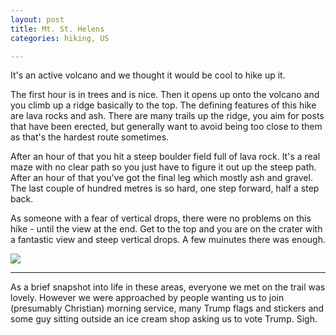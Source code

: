```yaml
---
layout: post
title: Mt. St. Helens
categories: hiking, US

---
```


It's an active volcano and we thought it would be cool to hike up it.

<div class="strava-embed-placeholder" data-embed-type="activity" data-embed-id="12006332708" data-style="standard"></div><script src="https://strava-embeds.com/embed.js"></script>

The first hour is in trees and is nice. Then it opens up onto the volcano and you climb up a ridge basically to the top. The defining features of this hike are lava rocks and ash. There are many trails up the ridge, you aim for posts that have been erected, but generally want to avoid being too close to them as that's the hardest route sometimes.

After an hour of that you hit a steep boulder field full of lava rock. It's a real maze with no clear path so you just have to figure it out up the steep path. After an hour of that you've got the final leg which mostly ash and gravel. The last couple of hundred metres is so hard, one step forward, half a step back.

As someone with a fear of vertical drops, there were no problems on this hike - until the view at the end. Get to the top and you are on the crater with a fantastic view and steep vertical drops. A few muinutes there was enough.

<img src="https://dgtzuqphqg23d.cloudfront.net/Lgp9S3Cz8qN_8MVLTdriO8exaaBzeOfdbPBNIdbg5qE-768x231.jpg" class="img-fluid">

<hr>

As a brief snapshot into life in these areas, everyone we met on the trail was lovely. However we were approached by people wanting us to join (presumably Christian) morning service, many Trump flags and stickers and some guy sitting outside an ice cream shop asking us to vote Trump. Sigh.